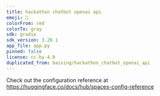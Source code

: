 ```yaml
---
title: hackathon chatbot openai api
emoji: 🐨
colorFrom: red
colorTo: gray
sdk: gradio
sdk_version: 3.20.1
app_file: app.py
pinned: false
license: cc-by-4.0
duplicated_from: baixing/hackathon_chatbot_openai_api
---
```


Check out the configuration reference at https://huggingface.co/docs/hub/spaces-config-reference
